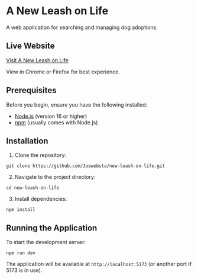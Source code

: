 # A New Leash on Life

A web application for searching and managing dog adoptions.

## Live Website

<a href="https://new-leash-on-life.vercel.app" target="_blank" rel="noopener noreferrer">Visit A New Leash on Life</a>

View in Chrome or Firefox for best experience.

## Prerequisites

Before you begin, ensure you have the following installed:

- [Node.js](https://nodejs.org/) (version 16 or higher)
- [npm](https://www.npmjs.com/) (usually comes with Node.js)

## Installation

1. Clone the repository:

```
git clone https://github.com/Joewebsta/new-leash-on-life.git
```

2. Navigate to the project directory:

```
cd new-leash-on-life
```

3. Install dependencies:

```
npm install
```

## Running the Application

To start the development server:

```
npm run dev
```

The application will be available at `http://localhost:5173` (or another port if 5173 is in use).
